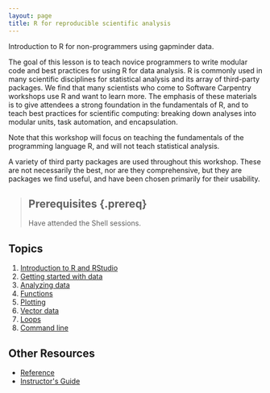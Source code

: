 ```yaml
---
layout: page
title: R for reproducible scientific analysis
---
```


Introduction to R for non-programmers using gapminder data.

The goal of this lesson is to teach novice programmers to write modular code
and best practices for using R for data analysis. R is commonly used in many
scientific disciplines for statistical analysis and its array of third-party
packages. We find that many scientists who come to Software Carpentry workshops
use R and want to learn more. The emphasis of these materials is to give
attendees a strong foundation in the fundamentals of R, and to teach best
practices for scientific computing: breaking down analyses into modular units,
task automation, and encapsulation.

Note that this workshop will focus on teaching the fundamentals of the 
programming language R, and will not teach statistical analysis.

A variety of third party packages are used throughout this workshop. These
are not necessarily the best, nor are they comprehensive, but they are 
packages we find useful, and have been chosen primarily for their 
usability.

> ## Prerequisites {.prereq}
>
> Have attended the Shell sessions.
>

## Topics

1.  [Introduction to R and RStudio](01-rstudio-intro.html)
2.  [Getting started with data](02-starting-with-data.html)
3.  [Analyzing data](03-analyzing-data.html)
4.  [Functions](04-functions.html)
5.  [Plotting](05-plot-ggplot2.html)
6.  [Vector data](06-vectorisation.html)
7.  [Loops](07-control-flow.html)
8.  [Command line](08-cmdline.html)


## Other Resources

*   [Reference](reference.html)
*   [Instructor's Guide](instructors.html)
